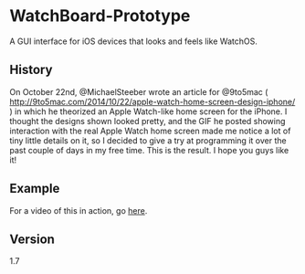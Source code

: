WatchBoard-Prototype
====================

A GUI interface for iOS devices that looks and feels like WatchOS.

History
-------

On October 22nd, @MichaelSteeber wrote an article for @9to5mac ( http://9to5mac.com/2014/10/22/apple-watch-home-screen-design-iphone/ ) in which he theorized an Apple Watch-like home screen for the iPhone. I thought the designs shown looked pretty, and the GIF he posted showing interaction with the real Apple Watch home screen made me notice a lot of tiny little details on it, so I decided to give a try at programming it over the past couple of days in my free time. This is the result. I hope you guys like it!

Example
-------

For a video of this in action, go [here].

Version
-------

1.7

[here]:https://www.youtube.com/watch?v=UggYGThmFEo&list=UU7C761Fn9aih_W6kMvkm24w
